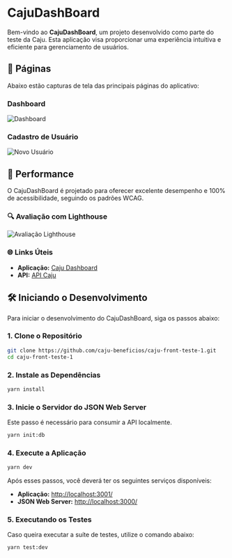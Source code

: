 # CajuDashBoard

Bem-vindo ao **CajuDashBoard**, um projeto desenvolvido como parte do teste da Caju. Esta aplicação visa proporcionar uma experiência intuitiva e eficiente para gerenciamento de usuários.

## 📸 Páginas

Abaixo estão capturas de tela das principais páginas do aplicativo:

### Dashboard
![Dashboard](https://guscarpim.sirv.com/Images/Caju/dashboard.png)

### Cadastro de Usuário
![Novo Usuário](https://guscarpim.sirv.com/Images/Caju/newUser.png)

## 🚀 Performance

O CajuDashBoard é projetado para oferecer excelente desempenho e 100% de acessibilidade, seguindo os padrões WCAG.

### 🔍 Avaliação com Lighthouse
![Avaliação Lighthouse](https://guscarpim.sirv.com/Images/Caju/lightHouse.jpeg)

### 🌐 Links Úteis
- **Aplicação:** [Caju Dashboard](https://cajudashboard.netlify.app/#/dashboard)
- **API:** [API Caju](https://api-caju.onrender.com/registrations)

## 🛠️ Iniciando o Desenvolvimento

Para iniciar o desenvolvimento do CajuDashBoard, siga os passos abaixo:

### 1. Clone o Repositório
```bash
git clone https://github.com/caju-beneficios/caju-front-teste-1.git
cd caju-front-teste-1
```

### 2. Instale as Dependências
```bash
yarn install
```

### 3. Inicie o Servidor do JSON Web Server
Este passo é necessário para consumir a API localmente.
```bash
yarn init:db
```

### 4. Execute a Aplicação
```bash
yarn dev
```

Após esses passos, você deverá ter os seguintes serviços disponíveis:

- **Aplicação:** [http://localhost:3001/](http://localhost:3001/)
- **JSON Web Server:** [http://localhost:3000/](http://localhost:3000/)

### 5. Executando os Testes
Caso queira executar a suíte de testes, utilize o comando abaixo:
```bash
yarn test:dev
```
